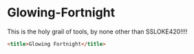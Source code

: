 # Glowing-Fortnight

This is the holy grail of tools, by none other than SSLOKE420!!!!
```html
<title>Glowing Fortnight</title>
```
